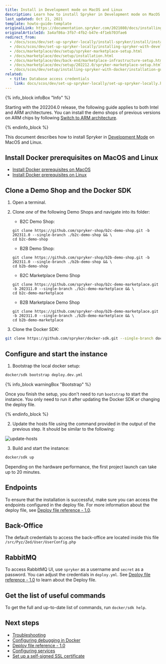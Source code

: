```yaml
---
title: Install in Development mode on MacOS and Linux
description: Learn how to install Spryker in Development mode on MacOS and Linux.
last_updated: Oct 21, 2021
template: howto-guide-template
originalLink: https://documentation.spryker.com/2021080/docs/installing-in-development-mode-on-macos-and-linux
originalArticleId: 3a4af86a-3fb7-4fb2-b47e-4f1eb703fae6
redirect_from:
  - /docs/scos/dev/set-up-spryker-locally/install-spryker/install/install-in-development-mode-on-macos-and-linux.html
  - /docs/scos/dev/set-up-spryker-locally/installing-spryker-with-development-virtual-machine/installing-spryker-with-devvm-on-macos-and-linux.html
  - /docs/marketplace/dev/setup/spryker-marketplace-setup.html
  - /docs/marketplace/dev/setup/installation.html
  - /docs/marketplace/dev/back-end/marketplace-infrastructure-setup.html
  - /docs/marketplace/dev/setup/202212.0/spryker-marketplace-setup.html  
  - /docs/scos/dev/setup/installing-spryker-with-docker/installation-guides/installing-in-development-mode-on-macos-and-linux.html
related:
  - title: Database access credentials
    link: docs/scos/dev/set-up-spryker-locally/set-up-spryker-locally.html
---
```


{% info_block infoBox "Info" %}

Starting with the 202204.0 release, the following guide applies to both Intel and ARM architectures. You can install the demo shops of previous versions on ARM chips by following [Switch to ARM architecture](/docs/dg/dev/integrate-and-configure/switch-to-arm-architecture-m1-chip.html).

{% endinfo_block %}

This document describes how to install Spryker in [Development Mode](/docs/dg/dev/set-up-spryker-locally/install-spryker/install/choose-an-installation-mode.html#development-mode) on MacOS and Linux.

## Install Docker prerequisites on MacOS and Linux

* [Install Docker prerequisites on MacOS](/docs/dg/dev/set-up-spryker-locally/install-spryker/install-docker-prerequisites/install-docker-prerequisites-on-macos.html)
* [Install Docker prerequisites on Linux](/docs/dg/dev/set-up-spryker-locally/install-spryker/install-docker-prerequisites/install-docker-prerequisites-on-linux.html)

## Clone a Demo Shop and the Docker SDK

1. Open a terminal.
2. Clone *one* of the following Demo Shops and navigate into its folder:

    * B2C Demo Shop:

    ```shell
    git clone https://github.com/spryker-shop/b2c-demo-shop.git -b 202311.0 --single-branch ./b2c-demo-shop && \
    cd b2c-demo-shop
    ```

    * B2B Demo Shop:

    ```shell
    git clone https://github.com/spryker-shop/b2b-demo-shop.git -b 202311.0 --single-branch ./b2b-demo-shop && \
    cd b2b-demo-shop
    ```

    * B2C Marketplace Demo Shop

    ```shell
    git clone https://github.com/spryker-shop/b2c-demo-marketplace.git -b 202311.0 --single-branch ./b2c-demo-marketplace && \
    cd b2c-demo-marketplace
    ```

    * B2B Marketplace Demo Shop

    ```shell
    git clone https://github.com/spryker-shop/b2b-demo-marketplace.git -b 202311.0 --single-branch ./b2b-demo-marketplace && \
    cd b2b-demo-marketplace
    ```    

3. Clone the Docker SDK:

```bash
git clone https://github.com/spryker/docker-sdk.git --single-branch docker
```


## Configure and start the instance

1. Bootstrap the local docker setup:

```bash
docker/sdk bootstrap deploy.dev.yml
```

{% info_block warningBox "Bootstrap" %}

Once you finish the setup, you don't need to run `bootstrap` to start the instance. You only need to run it after updating the Docker SDK or changing the deploy file.

{% endinfo_block %}

2. Update the hosts file using the command provided in the output of the previous step. It should be similar to the following:

![update-hosts](https://spryker.s3.eu-central-1.amazonaws.com/docs/scos/dev/setup/quickstart-guides-install-spryker/quickstart-guide-install-spryker-on-macos-and-linux/update-hosts.png)


3. Build and start the instance:

```bash
docker/sdk up
```

Depending on the hardware performance, the first project launch can take up to 20 minutes.

## Endpoints

To ensure that the installation is successful, make sure you can access the endpoints configured in the deploy file. For more information about the deploy file, see [Deploy file reference - 1.0](/docs/dg/dev/sdks/the-docker-sdk/{{site.version}}/deploy-file/deploy-file-reference-1.0.html).

## Back-Office

The default credentials to access the back-office are located inside this file `/src/Pyz/Zed/User/UserConfig.php`

## RabbitMQ

To access RabbitMQ UI, use `spryker` as a username and `secret` as a password. You can adjust the credentials in `deploy.yml`. See [Deploy file reference - 1.0](/docs/dg/dev/sdks/the-docker-sdk/{{site.version}}/deploy-file/deploy-file-reference-1.0.html) to learn about the Deploy file.

## Get the list of useful commands

To get the full and up-to-date list of commands, run `docker/sdk help`.

## Next steps

* [Troubleshooting](/docs/dg/dev/set-up-spryker-locally/troubleshooting-installation/troubleshooting-installation.html)
* [Configuring debugging in Docker](/docs/dg/dev/sdks/the-docker-sdk/{{site.version}}/configuring-debugging-in-docker.html)
* [Deploy file reference - 1.0](/docs/dg/dev/sdks/the-docker-sdk/{{site.version}}/deploy-file/deploy-file-reference-1.0.html)
* [Configuring services](/docs/dg/dev/sdks/the-docker-sdk/{{site.version}}/configure-services.html)
* [Set up a self-signed SSL certificate](/docs/dg/dev/set-up-spryker-locally/configure-after-installing/set-up-a-self-signed-ssl-certificate.html)

